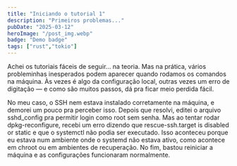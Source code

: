 ```yaml
---
title: "Iniciando o tutorial 1"
description: "Primeiros problemas..."
pubDate: "2025-03-12"
heroImage: "/post_img.webp"
badge: "Demo badge"
tags: ["rust","tokio"]
---
```


Achei os tutoriais fáceis de seguir… na teoria. Mas na prática, vários probleminhas inesperados podem aparecer quando rodamos os comandos na máquina. Às vezes é algo da configuração local, outras vezes um erro de digitação — e como são muitos passos, dá pra ficar meio perdida fácil.

No meu caso, o SSH nem estava instalado corretamente na máquina, e demorei um pouco pra perceber isso. Depois que resolvi, editei o arquivo sshd_config pra permitir login como root sem senha. Mas ao tentar rodar dpkg-reconfigure, recebi um erro dizendo que rescue-ssh.target is disabled or static e que o systemctl não podia ser executado. Isso aconteceu porque eu estava num ambiente onde o systemd não estava ativo, como acontece em chroot ou em ambientes de recuperação. No fim, bastou reiniciar a máquina e as configurações funcionaram normalmente.